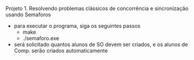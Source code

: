Projeto 1. Resolvendo problemas clássicos de concorrência e sincronização usando Semaforos

- para executar o programa, siga os seguintes passos
    - make
    - ./semaforo.exe
- será solicitado quantos alunos de SO devem ser criados, e os alunos de Comp. serão criados automaticamente